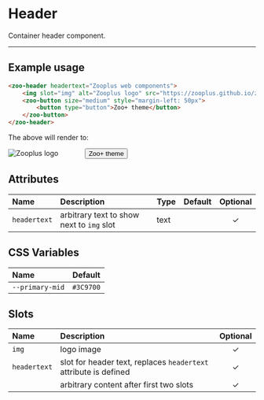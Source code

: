 # Header

Container header component.

***

## Example usage

```HTML
<zoo-header headertext="Zooplus web components">
	<img slot="img" alt="Zooplus logo" src="https://zooplus.github.io/zoo-web-components/logo.png"/>
	<zoo-button size="medium" style="margin-left: 50px">
		<button type="button">Zoo+ theme</button>
	</zoo-button>
</zoo-header>
```

The above will render to:

<zoo-header headertext="Zooplus web components">
	<img slot="img" alt="Zooplus logo" src="https://zooplus.github.io/zoo-web-components/logo.png"/>
	<zoo-button size="medium" style="margin-left: 50px">
		<button type="button">Zoo+ theme</button>
	</zoo-button>
</zoo-header>

## Attributes

| **Name**     | **Description**                           | **Type** | **Default** | **Optional** |
| :----------- | :---------------------------------------- | :------- | :---------: | :----------: |
| `headertext` | arbitrary text to show next to `img` slot | text     |             |   &#10003;   |

## CSS Variables

| **Name**        | **Default** |
| :-------------- | :---------: |
| `--primary-mid` |  `#3C9700`  |

## Slots

| **Name**     | **Description**                                                  | **Optional** |
| :----------- | :--------------------------------------------------------------- | :----------: |
| `img`        | logo image                                                       |   &#10003;   |
| `headertext` | slot for header text, replaces `headertext` attribute is defined |   &#10003;   |
|              | arbitrary content after first two slots                          |   &#10003;   |
